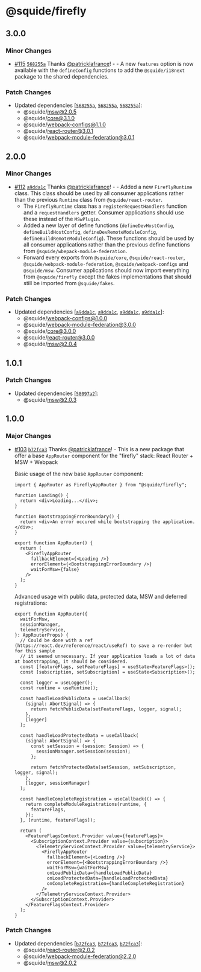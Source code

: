 # @squide/firefly

## 3.0.0

### Minor Changes

- [#115](https://github.com/gsoft-inc/wl-squide/pull/115) [`568255a`](https://github.com/gsoft-inc/wl-squide/commit/568255a50a519e7d19c8c2b03909559686cd24c4) Thanks [@patricklafrance](https://github.com/patricklafrance)! - - A new `features` option is now available with the `defineConfig` functions to add the `@squide/i18next` package to the shared dependencies.

### Patch Changes

- Updated dependencies [[`568255a`](https://github.com/gsoft-inc/wl-squide/commit/568255a50a519e7d19c8c2b03909559686cd24c4), [`568255a`](https://github.com/gsoft-inc/wl-squide/commit/568255a50a519e7d19c8c2b03909559686cd24c4), [`568255a`](https://github.com/gsoft-inc/wl-squide/commit/568255a50a519e7d19c8c2b03909559686cd24c4)]:
  - @squide/msw@2.0.5
  - @squide/core@3.1.0
  - @squide/webpack-configs@1.1.0
  - @squide/react-router@3.0.1
  - @squide/webpack-module-federation@3.0.1

## 2.0.0

### Minor Changes

- [#112](https://github.com/gsoft-inc/wl-squide/pull/112) [`a9dda1c`](https://github.com/gsoft-inc/wl-squide/commit/a9dda1c3b010f616556fc3313c1934e20a26bc11) Thanks [@patricklafrance](https://github.com/patricklafrance)! - - Added a new `FireflyRuntime` class. This class should be used by all consumer applications rather than the previous `Runtime` class from `@squide/react-router`.
  - The `FireflyRuntime` class has a `registerRequestHandlers` function and a `requestHandlers` getter. Consumer applications should use these instead of the `MSwPlugin`.
  - Added a new layer of define functions (`defineDevHostConfig`, `defineBuildHostConfig`, `defineDevRemoteModuleConfig`, `defineBuildRemoteModuleConfig`). These functions should be used by all consumer applications rather than the previous define functions from `@squide/wbepack-module-federation`.
  - Forward every exports from `@squide/core`, `@squide/react-router`, `@squide/webpack-module-federation`, `@squide/webpack-configs` and `@squide/msw`. Consumer applications should now import everything from `@squide/firefly` except the fakes implementations that should still be imported from `@squide/fakes`.

### Patch Changes

- Updated dependencies [[`a9dda1c`](https://github.com/gsoft-inc/wl-squide/commit/a9dda1c3b010f616556fc3313c1934e20a26bc11), [`a9dda1c`](https://github.com/gsoft-inc/wl-squide/commit/a9dda1c3b010f616556fc3313c1934e20a26bc11), [`a9dda1c`](https://github.com/gsoft-inc/wl-squide/commit/a9dda1c3b010f616556fc3313c1934e20a26bc11), [`a9dda1c`](https://github.com/gsoft-inc/wl-squide/commit/a9dda1c3b010f616556fc3313c1934e20a26bc11)]:
  - @squide/webpack-configs@1.0.0
  - @squide/webpack-module-federation@3.0.0
  - @squide/core@3.0.0
  - @squide/react-router@3.0.0
  - @squide/msw@2.0.4

## 1.0.1

### Patch Changes

- Updated dependencies [[`58097a2`](https://github.com/gsoft-inc/wl-squide/commit/58097a2fbaa7e5942cbe6f9b765fe471d52758d8)]:
  - @squide/msw@2.0.3

## 1.0.0

### Major Changes

- [#103](https://github.com/gsoft-inc/wl-squide/pull/103) [`b72fca3`](https://github.com/gsoft-inc/wl-squide/commit/b72fca38385ddacbcd80376c9afd0c9485658d90) Thanks [@patricklafrance](https://github.com/patricklafrance)! - This is a new package that offer a base `AppRouter` component for the "firefly" stack: React Router + MSW + Webpack

  Basic usage of the new base `AppRouter` component:

  ```tsx
  import { AppRouter as FireflyAppRouter } from "@squide/firefly";

  function Loading() {
    return <div>Loading...</div>;
  }

  function BootstrappingErrorBoundary() {
    return <div>An error occured while bootstrapping the application.</div>;
  }

  export function AppRouter() {
    return (
      <FireflyAppRouter
        fallbackElement={<Loading />}
        errorElement={<BootstrappingErrorBoundary />}
        waitForMsw={false}
      />
    );
  }
  ```

  Advanced usage with public data, protected data, MSW and deferred registrations:

  ```tsx
  export function AppRouter({
    waitForMsw,
    sessionManager,
    telemetryService,
  }: AppRouterProps) {
    // Could be done with a ref (https://react.dev/reference/react/useRef) to save a re-render but for this sample
    // it seemed unnecessary. If your application loads a lot of data at bootstrapping, it should be considered.
    const [featureFlags, setFeatureFlags] = useState<FeatureFlags>();
    const [subscription, setSubscription] = useState<Subscription>();

    const logger = useLogger();
    const runtime = useRuntime();

    const handleLoadPublicData = useCallback(
      (signal: AbortSignal) => {
        return fetchPublicData(setFeatureFlags, logger, signal);
      },
      [logger]
    );

    const handleLoadProtectedData = useCallback(
      (signal: AbortSignal) => {
        const setSession = (session: Session) => {
          sessionManager.setSession(session);
        };

        return fetchProtectedData(setSession, setSubscription, logger, signal);
      },
      [logger, sessionManager]
    );

    const handleCompleteRegistration = useCallback(() => {
      return completeModuleRegistrations(runtime, {
        featureFlags,
      });
    }, [runtime, featureFlags]);

    return (
      <FeatureFlagsContext.Provider value={featureFlags}>
        <SubscriptionContext.Provider value={subscription}>
          <TelemetryServiceContext.Provider value={telemetryService}>
            <FireflyAppRouter
              fallbackElement={<Loading />}
              errorElement={<BootstrappingErrorBoundary />}
              waitForMsw={waitForMsw}
              onLoadPublicData={handleLoadPublicData}
              onLoadProtectedData={handleLoadProtectedData}
              onCompleteRegistration={handleCompleteRegistration}
            />
          </TelemetryServiceContext.Provider>
        </SubscriptionContext.Provider>
      </FeatureFlagsContext.Provider>
    );
  }
  ```

### Patch Changes

- Updated dependencies [[`b72fca3`](https://github.com/gsoft-inc/wl-squide/commit/b72fca38385ddacbcd80376c9afd0c9485658d90), [`b72fca3`](https://github.com/gsoft-inc/wl-squide/commit/b72fca38385ddacbcd80376c9afd0c9485658d90), [`b72fca3`](https://github.com/gsoft-inc/wl-squide/commit/b72fca38385ddacbcd80376c9afd0c9485658d90)]:
  - @squide/react-router@2.0.2
  - @squide/webpack-module-federation@2.2.0
  - @squide/msw@2.0.2
